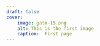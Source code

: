 ```yaml
---
draft: false
cover:
    image: gato-15.png
    alt: This is the first image
    caption:  First page
---
```

